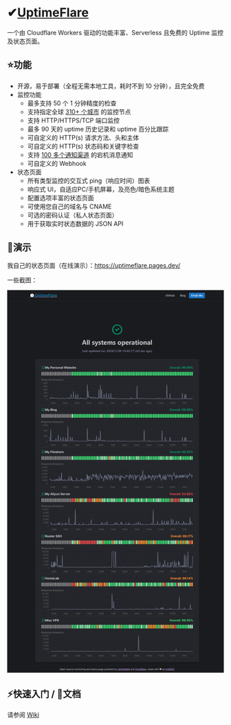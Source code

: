 
# ✔[UptimeFlare](https://github.com/lyc8503/UptimeFlare)

一个由 Cloudflare Workers 驱动的功能丰富、Serverless 且免费的 Uptime 监控及状态页面。

## ⭐功能
- 开源，易于部署（全程无需本地工具，耗时不到 10 分钟），且完全免费
- 监控功能
  - 最多支持 50 个 1 分钟精度的检查
  - 支持指定全球 [310+ 个城市](https://www.cloudflare.com/network/) 的监控节点
  - 支持 HTTP/HTTPS/TCP 端口监控
  - 最多 90 天的 uptime 历史记录和 uptime 百分比跟踪
  - 可自定义的 HTTP(s) 请求方法、头和主体
  - 可自定义的 HTTP(s) 状态码和关键字检查
  - 支持 [100 多个通知渠道](https://github.com/caronc/apprise/wiki) 的宕机消息通知
  - 可自定义的 Webhook
- 状态页面
  - 所有类型监控的交互式 ping（响应时间）图表
  - 响应式 UI，自适应PC/手机屏幕，及亮色/暗色系统主题
  - 配置选项丰富的状态页面
  - 可使用您自己的域名与 CNAME
  - 可选的密码认证（私人状态页面）
  - 用于获取实时状态数据的 JSON API

## 👀演示

我自己的状态页面（在线演示）：https://uptimeflare.pages.dev/

一些截图：

![桌面，浅色主题](docs/desktop.png)

## ⚡快速入门 / 📄文档

请参阅 [Wiki](https://github.com/lyc8503/UptimeFlare/wiki)
